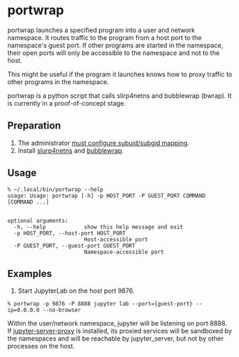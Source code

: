portwrap
========
portwrap launches a specified program into a user and network namespace. It
routes traffic to the program from a host port to the namespace's guest port.
If other programs are started in the namespace, their open ports will only be
accessible to the namespace and not to the host.

This might be useful if the program it launches knows how to proxy traffic to other programs in the namespace.

portwrap is a python script that calls slirp4netns and bubblewrap (bwrap). It
is currently in a proof-of-concept stage.

Preparation
-----------

1. The administrator [must configure subuid/subgid mapping](https://rootlesscontaine.rs/getting-started/common/subuid/).
2. Install [slurp4netns](https://github.com/rootless-containers/slirp4netns) and [bubblewrap](https://github.com/containers/bubblewrap).

Usage
-----
```console
% ~/.local/bin/portwrap --help
usage: Usage: portwrap [-h] -p HOST_PORT -P GUEST_PORT COMMAND [COMMAND ...]


optional arguments:
  -h, --help            show this help message and exit
  -p HOST_PORT, --host-port HOST_PORT
                        Host-accessible port
  -P GUEST_PORT, --guest-port GUEST_PORT
                        Namespace-accessible port
```

Examples
--------
1. Start JupyterLab on the host port 9876.

```console
% portwrap -p 9876 -P 8888 jupyter lab --port={guest-port} --ip=0.0.0.0 --no-browser
```

   Within the user/network namespace, jupyter will be listening on port 8888. If [jupyter-server-proxy](https://github.com/jupyterhub/jupyter-server-proxy) is installed, its proxied services will be sandboxed by the namespaces and will be reachable by jupyter_server, but not by other processes on the host.
